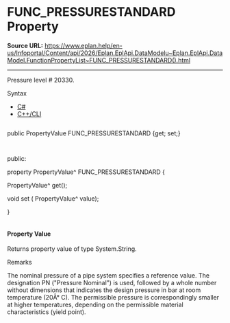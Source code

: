 # FUNC_PRESSURESTANDARD Property

**Source URL:** https://www.eplan.help/en-us/Infoportal/Content/api/2026/Eplan.EplApi.DataModelu~Eplan.EplApi.DataModel.FunctionPropertyList~FUNC_PRESSURESTANDARD().html

---

Pressure level # 20330.

Syntax

- [C#](#i-syntax-CS)
- [C++/CLI](#i-syntax-CPP2005)

```
```
public PropertyValue FUNC_PRESSURESTANDARD {get; set;}
```
```

```
```
public:

property PropertyValue^ FUNC_PRESSURESTANDARD {

   PropertyValue^ get();

   void set (    PropertyValue^ value);

}
```
```

#### Property Value

Returns property value of type System.String.

Remarks

The nominal pressure of a pipe system specifies a reference value. The designation PN ("Pressure Nominal") is used, followed by a whole number without dimensions that indicates the design pressure in bar at room temperature (20Â° C). The permissible pressure is correspondingly smaller at higher temperatures, depending on the permissible material characteristics (yield point).
